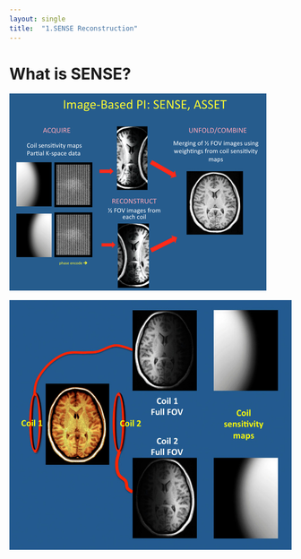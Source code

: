 ```yaml
---
layout: single
title:  "1.SENSE Reconstruction"
---
```


# What is SENSE?

![SENSE01](../images/2023-03-28-SENSE/SENSE01.png)



![SENSE02](../images/2023-03-28-SENSE/SENSE02.jpg)

